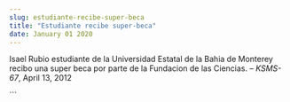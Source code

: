 ```yaml
---
slug: estudiante-recibe-super-beca
title: "Estudiante recibe super-beca"
date: January 01 2020
---
```


 
<p>
  Isael Rubio estudiante de la Universidad Estatal de la Bahia de Monterey
  recibo una super beca por parte de la Fundacion de las Ciencias. –
  <em>KSMS-67</em>, April 13, 2012
</p>
```
